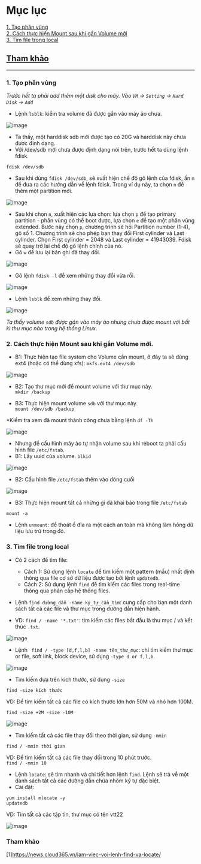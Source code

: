 # Mục lục      
[1. Tạo phân vùng](#1)     
[2. Cách thực hiện Mount sau khi gắn Volume mới](#2)    
[3. Tìm file trong local](#3)          

## [Tham khảo](#4)     

-----   

<a name='1'></a>      
### 1. Tạo phân vùng           

*Trước hết ta phải add thêm một disk cho máy. Vào `VM` -> `Setting` -> `Hard Disk` -> `Add`*       
- Lệnh `lsblk`: kiểm tra volume đã được gắn vào máy ảo chưa.     

![image](image/13.3.png)     

- Ta thấy, một harddisk sdb mới được tạo có 20G và harddisk này chưa được định dạng.      
- Với /dev/sdb mới chưa được định dạng nói trên, trước hết ta dùng lệnh fdisk.     
```  
fdisk /dev/sdb    
```     
- Sau khi dùng `fdisk /dev/sdb`, sẽ xuất hiện chế độ gõ lệnh của fdisk, ấn `m` để đưa ra các hướng dẫn về lệnh fdisk. Trong ví dụ này, ta chọn `n` để thêm một partition mới.    

![image](image/13.4.png)    

- Sau khi chọn `n`, xuất hiện các lựa chọn: lựa chọn `p` để tạo primary partition - phân vùng có thể boot được, lựa chọn `e` để tạo một phân vùng extended. Bước này chọn `p`, chương trình sẽ hỏi Partition number (1-4), gõ số 1. Chương trình sẽ cho phép bạn thay đổi First cylinder và Last cylinder. Chọn First cylinder = 2048 và Last cylinder = 41943039. Fdisk sẽ quay trở lại chế độ gõ lệnh chính của nó.    
- Gõ `w` để lưu lại bản ghi đã thay đổi.     

![image](image/13.5.png)    

- Gõ lệnh `fdisk -l` để xem những thay đổi vừa rồi.    

![image](image/13.6.png)    
- Lệnh `lsblk` để xem những thay đổi.  

![image](image/13.7.png)   

*Ta thấy volume `sdb` được gán vào máy ảo nhưng chưa được mount với bất kì thư mục nào trong hệ thống Linux*.     

<a name='2'></a>    
### 2. Cách thực hiện Mount sau khi gắn Volume mới.        

- B1: Thực hiện tạo file system cho Volume cần mount, ở đây ta sẽ dùng ext4 (hoặc có thể dùng xfs):   `mkfs.ext4 /dev/sdb`        

![image](image/13.8.png)    

- B2: Tạo thư mục mới để mount volume với thư mục này.   
`mkdir /backup`      

- B3: Thực hiện mount volume `sdb` với thư mục này.    
`mount /dev/sdb /backup`      


*Kiểm tra xem đã mount thành công chưa bằng lệnh `df -Th`      

![image](image/13.9.png)    

- Nhưng để cấu hình máy ảo tự nhận volume sau khi reboot ta phải cấu hình file `/etc/fstab`.    
- B1: Lấy uuid của volume.     `blkid`        

![image](image/14.0.png)     
- B2: Cấu hình file `/etc/fstab` thêm vào dòng cuối      

![image](image/14.1.png)     

- B3: Thực hiện mount tất cả những gì đã khai báo trong file `/etc/fstab`     
```   
mount -a
```     
- Lệnh `unmount`: để thoát ổ đĩa ra một cách an toàn mà không làm hỏng dữ liệu lưu trữ trong đó.    

<a name='3'></a>        
### 3. Tìm file trong local        

- Có 2 cách để tìm file:        
   - Cách 1: Sử dụng lệnh `locate` để tìm kiếm một pattern (mẫu) nhất định thông qua file cơ sở dữ liệu được tạo bởi lệnh `updatedb`.    
   - Cách 2: Sử dụng lệnh `find` để tìm kiếm các files trong real-time thông qua phân cấp hệ thống files.        

- Lệnh `find đường_dẫn -name ký_tự_cần_tìm`: cung cấp cho bạn một danh sách tất cả các file và thư mục trong đường dẫn hiện hành.  
- VD: `find / -name '*.txt'`: tìm kiếm các files bắt đầu là thư mục / và kết thúc `.txt`.        

![image](image/14.2.png)    

- Lệnh ` find / -type [d,f,l,b] -name tên_thư_mục`: chỉ tìm kiếm thư mục or file, soft link, block device, sử dụng `-type d or f,l,b`.        

![image](image/14.3.png)       
- Tìm kiếm dựa trên kích thước, sử dụng `-size`     
```   
find -size kích thước    
```  
VD: Để tìm kiếm tất cả các file có kích thước lớn hơn 50M và nhỏ hơn 100M.    

`find -size +2M -size -10M`       

![image](image/14.4.png)      

- Tìm kiếm tất cả các file thay đổi theo thời gian, sử dụng `-mmin`      

```   
find / -mmin thời gian  
```    
VD: Để tìm kiếm tất cả các file thay đổi trong 10 phút trước.     
`find / -mmin 10`     

- Lệnh `locate`: sẽ tìm nhanh và chi tiết hơn lệnh `find`. Lệnh sẽ trả về một danh sách tất cả các đường dẫn chứa nhóm ký tự đặc biệt.     
- Cài đặt:    
``` 
yum install mlocate -y   
updatedb 
```    
VD: Tìm tất cả các tập tin, thư mục có tên vtt22        

![image](image/14.5.png)   


<a name='4'></a>     
### Tham khảo   
[1]https://news.cloud365.vn/lam-viec-voi-lenh-find-va-locate/    
 









